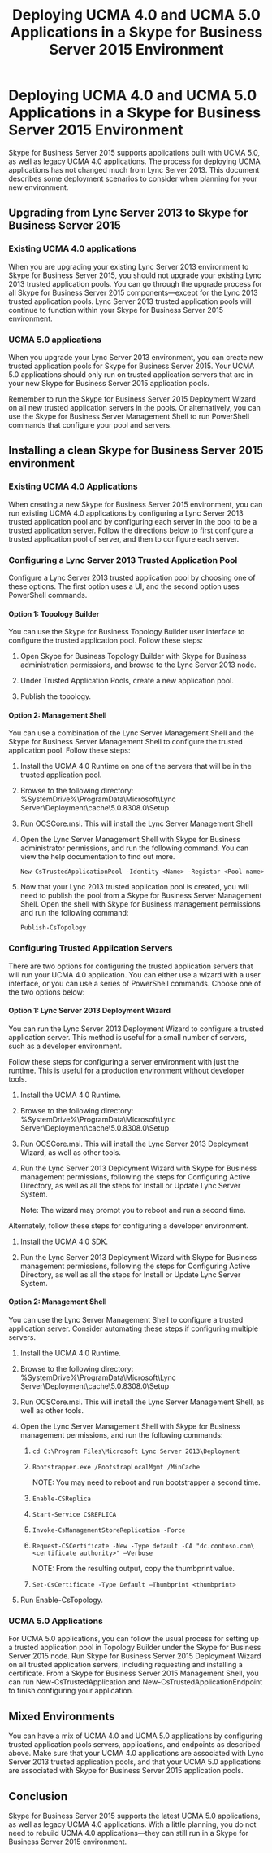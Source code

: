 ﻿---
title: Deploying UCMA 4.0 and UCMA 5.0 Applications in a Skype for Business Server 2015 Environment
TOCTitle: Deploying UCMA 4.0 and UCMA 5.0 Applications in a Skype for Business Server 2015 Environment
ms:assetid: 798e1cf5-9ad5-4aaf-8d88-683052d86183
ms:mtpsurl: https://msdn.microsoft.com/en-us/library/Dn962207(v=office.16)
ms:contentKeyID: 65240061
ms.date: 03/07/2017
mtps_version: v=office.16
---

# Deploying UCMA 4.0 and UCMA 5.0 Applications in a Skype for Business Server 2015 Environment


Skype for Business Server 2015 supports applications built with UCMA 5.0, as well as legacy UCMA 4.0 applications. The process for deploying UCMA applications has not changed much from Lync Server 2013. This document describes some deployment scenarios to consider when planning for your new environment.

## Upgrading from Lync Server 2013 to Skype for Business Server 2015

### Existing UCMA 4.0 applications

When you are upgrading your existing Lync Server 2013 environment to Skype for Business Server 2015, you should not upgrade your existing Lync 2013 trusted application pools. You can go through the upgrade process for all Skype for Business Server 2015 components—except for the Lync 2013 trusted application pools. Lync Server 2013 trusted application pools will continue to function within your Skype for Business Server 2015 environment.

### UCMA 5.0 applications

When you upgrade your Lync Server 2013 environment, you can create new trusted application pools for Skype for Business Server 2015. Your UCMA 5.0 applications should only run on trusted application servers that are in your new Skype for Business Server 2015 application pools.

Remember to run the Skype for Business Server 2015 Deployment Wizard on all new trusted application servers in the pools. Or alternatively, you can use the Skype for Business Server Management Shell to run PowerShell commands that configure your pool and servers.

## Installing a clean Skype for Business Server 2015 environment

### Existing UCMA 4.0 Applications

When creating a new Skype for Business Server 2015 environment, you can run existing UCMA 4.0 applications by configuring a Lync Server 2013 trusted application pool and by configuring each server in the pool to be a trusted application server. Follow the directions below to first configure a trusted application pool of server, and then to configure each server.

### Configuring a Lync Server 2013 Trusted Application Pool

Configure a Lync Server 2013 trusted application pool by choosing one of these options. The first option uses a UI, and the second option uses PowerShell commands.

#### Option 1: Topology Builder

You can use the Skype for Business Topology Builder user interface to configure the trusted application pool. Follow these steps:

1.  Open Skype for Business Topology Builder with Skype for Business administration permissions, and browse to the Lync Server 2013 node.

2.  Under Trusted Application Pools, create a new application pool.

3.  Publish the topology.

#### Option 2: Management Shell

You can use a combination of the Lync Server Management Shell and the Skype for Business Server Management Shell to configure the trusted application pool. Follow these steps:

1.  Install the UCMA 4.0 Runtime on one of the servers that will be in the trusted application pool.

2.  Browse to the following directory: %SystemDrive%\\ProgramData\\Microsoft\\Lync Server\\Deployment\\cache\\5.0.8308.0\\Setup

3.  Run OCSCore.msi. This will install the Lync Server Management Shell

4.  Open the Lync Server Management Shell with Skype for Business administrator permissions, and run the following command. You can view the help documentation to find out more.
    
        New-CsTrustedApplicationPool -Identity <Name> -Registar <Pool name>

5.  Now that your Lync 2013 trusted application pool is created, you will need to publish the pool from a Skype for Business Server Management Shell. Open the shell with Skype for Business management permissions and run the following command:
    
        Publish-CsTopology

### Configuring Trusted Application Servers

There are two options for configuring the trusted application servers that will run your UCMA 4.0 application. You can either use a wizard with a user interface, or you can use a series of PowerShell commands. Choose one of the two options below:

#### Option 1: Lync Server 2013 Deployment Wizard

You can run the Lync Server 2013 Deployment Wizard to configure a trusted application server. This method is useful for a small number of servers, such as a developer environment.

Follow these steps for configuring a server environment with just the runtime. This is useful for a production environment without developer tools.

1.  Install the UCMA 4.0 Runtime.

2.  Browse to the following directory: %SystemDrive%\\ProgramData\\Microsoft\\Lync Server\\Deployment\\cache\\5.0.8308.0\\Setup

3.  Run OCSCore.msi. This will install the Lync Server 2013 Deployment Wizard, as well as other tools.

4.  Run the Lync Server 2013 Deployment Wizard with Skype for Business management permissions, following the steps for Configuring Active Directory, as well as all the steps for Install or Update Lync Server System.
    
    Note: The wizard may prompt you to reboot and run a second time.

Alternately, follow these steps for configuring a developer environment.

1.  Install the UCMA 4.0 SDK.

2.  Run the Lync Server 2013 Deployment Wizard with Skype for Business management permissions, following the steps for Configuring Active Directory, as well as all the steps for Install or Update Lync Server System.

#### Option 2: Management Shell

You can use the Lync Server Management Shell to configure a trusted application server. Consider automating these steps if configuring multiple servers.

1.  Install the UCMA 4.0 Runtime.

2.  Browse to the following directory: %SystemDrive%\\ProgramData\\Microsoft\\Lync Server\\Deployment\\cache\\5.0.8308.0\\Setup

3.  Run OCSCore.msi. This will install the Lync Server Management Shell, as well as other tools.

4.  Open the Lync Server Management Shell with Skype for Business management permissions, and run the following commands:
    
    1.  ``` 
        cd C:\Program Files\Microsoft Lync Server 2013\Deployment
        ```
    
    2.  ``` 
        Bootstrapper.exe /BootstrapLocalMgmt /MinCache
        ```
        
        NOTE: You may need to reboot and run bootstrapper a second time.
    
    3.  ``` 
        Enable-CSReplica
        ```
    
    4.  ``` 
        Start-Service CSREPLICA
        ```
    
    5.  ``` 
        Invoke-CsManagementStoreReplication -Force
        ```
    
    6.  ``` 
        Request-CSCertificate -New -Type default -CA "dc.contoso.com\<certificate authority>" –Verbose
        ```
        
        NOTE: From the resulting output, copy the thumbprint value.
    
    7.  ``` 
        Set-CsCertificate -Type Default –Thumbprint <thumbprint>
        ```

5.  Run Enable-CsTopology.

### UCMA 5.0 Applications

For UCMA 5.0 applications, you can follow the usual process for setting up a trusted application pool in Topology Builder under the Skype for Business Server 2015 node. Run Skype for Business Server 2015 Deployment Wizard on all trusted application servers, including requesting and installing a certificate. From a Skype for Business Server 2015 Management Shell, you can run New-CsTrustedApplication and New-CsTrustedApplicationEndpoint to finish configuring your application.

## Mixed Environments

You can have a mix of UCMA 4.0 and UCMA 5.0 applications by configuring trusted application pools servers, applications, and endpoints as described above. Make sure that your UCMA 4.0 applications are associated with Lync Server 2013 trusted application pools, and that your UCMA 5.0 applications are associated with Skype for Business Server 2015 application pools.

## Conclusion

Skype for Business Server 2015 supports the latest UCMA 5.0 applications, as well as legacy UCMA 4.0 applications. With a little planning, you do not need to rebuild UCMA 4.0 applications—they can still run in a Skype for Business Server 2015 environment.

